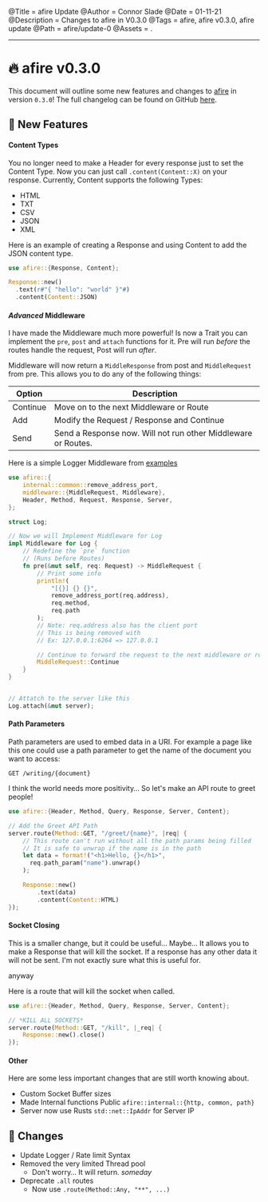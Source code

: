 @Title = afire Update
@Author = Connor Slade
@Date = 01-11-21
@Description = Changes to afire in V0.3.0
@Tags = afire, afire v0.3.0, afire update
@Path = afire/update-0
@Assets = .

---

# 🔥 afire v0.3.0

This document will outline some new features and changes to [afire](crates.io/crates/afire) in version `0.3.0`!
The full changelog can be found on GitHub [here](https://github.com/Basicprogrammer10/afire/blob/0.2.3/Changelog.md).

## 📰 New Features

#### Content Types

You no longer need to make a Header for every response just to set the Content Type.
Now you can just call `.content(Content::X)` on your response.
Currently, Content supports the following Types:

- HTML
- TXT
- CSV
- JSON
- XML

Here is an example of creating a Response and using Content to add the JSON content type.

```rust
use afire::{Response, Content};

Response::new()
  .text(r#"{ "hello": "world" }"#)
  .content(Content::JSON)
```

#### _Advanced_ Middleware

I have made the Middleware much more powerful!
Is now a Trait you can implement the `pre`, `post` and `attach` functions for it.
Pre will run _before_ the routes handle the request, Post will run _after_.

Middleware will now return a `MiddleResponse` from post and `MiddleRequest` from pre.
This allows you to do any of the following things:

| Option   | Description                                                   |
| -------- | ------------------------------------------------------------- |
| Continue | Move on to the next Middleware or Route                       |
| Add      | Modify the Request / Response and Continue                    |
| Send     | Send a Response now. Will not run other Middleware or Routes. |

Here is a simple Logger Middleware from [examples](https://github.com/Basicprogrammer10/afire/blob/main/examples/08_middleware.rs)

```rust
use afire::{
    internal::common::remove_address_port,
    middleware::{MiddleRequest, Middleware},
    Header, Method, Request, Response, Server,
};

struct Log;

// Now we will Implement Middleware for Log
impl Middleware for Log {
    // Redefine the `pre` function
    // (Runs before Routes)
    fn pre(&mut self, req: Request) -> MiddleRequest {
        // Print some info
        println!(
            "[{}] {} {}",
            remove_address_port(req.address),
            req.method,
            req.path
        );
        // Note: req.address also has the client port
        // This is being removed with
        // Ex: 127.0.0.1:6264 => 127.0.0.1

        // Continue to forward the request to the next middleware or route
        MiddleRequest::Continue
    }
}


// Attatch to the server like this
Log.attach(&mut server);
```

#### Path Parameters

Path parameters are used to embed data in a URI. For example a page like this one could use a path parameter to get the name of the document you want to access:

```HTTP
GET /writing/{document}
```

I think the world needs more positivity…
So let's make an API route to greet people!

```rust
use afire::{Header, Method, Query, Response, Server, Content};

// Add the Greet API Path
server.route(Method::GET, "/greet/{name}", |req| {
    // This route can't run without all the path params being filled
    // It is safe to unwrap if the name is in the path
    let data = format!("<h1>Hello, {}</h1>",
      req.path_param("name").unwrap()
    );

    Response::new()
        .text(data)
        .content(Content::HTML)
});
```

#### Socket Closing

This is a smaller change, but it could be useful… Maybe…
It allows you to make a Response that will kill the socket.
If a response has any other data it will not be sent.
I'm not exactly sure what this is useful for.

anyway

Here is a route that will kill the socket when called.

```rust
use afire::{Header, Method, Query, Response, Server, Content};

// *KILL ALL SOCKETS*
server.route(Method::GET, "/kill", |_req| {
    Response::new().close()
});
```

#### Other

Here are some less important changes that are still worth knowing about.

- Custom Socket Buffer sizes
- Made Internal functions Public `afire::internal::{http, common, path}`
- Server now use Rusts `std::net::IpAddr` for Server IP

## 💠 Changes

- Update Logger / Rate limit Syntax
- Removed the very limited Thread pool
  - Don't worry… It will return. _someday_
- Deprecate `.all` routes
  - Now use `.route(Method::Any, "**", ...)`
